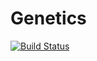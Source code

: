 # Genetics

[![Build Status](https://travis-ci.org/setemper/Genetics.jl.svg?branch=master)](https://travis-ci.org/setemper/Genetics.jl)
